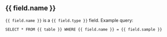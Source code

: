 ## {{ field.name }}

`{{ field.name }}` is a `{{ field.type }}` field. Example query:

```
SELECT * FROM {{ table }} WHERE {{ field.name }} = {{ field.sample }}
```
